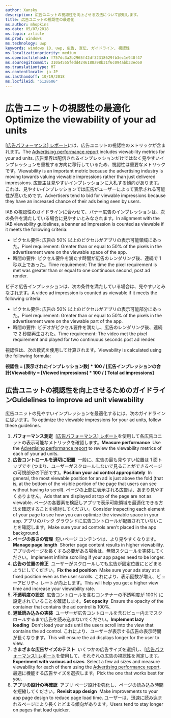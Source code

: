 ```yaml
---
author: Xansky
description: 広告ユニットの視認性を向上させる方法について説明します。
title: 広告ユニットの視認性の最適化
ms.author: mhopkins
ms.date: 05/07/2018
ms.topic: article
ms.prod: windows
ms.technology: uwp
keywords: windows 10, uwp, 広告, 宣伝, ガイドライン, 視認性
ms.localizationpriority: medium
ms.openlocfilehash: f757dc3a2b2965f42df32318629fb3ec1e940f47
ms.sourcegitcommit: 310a4555fedd4246188a98b31f6c094abb33ec60
ms.translationtype: MT
ms.contentlocale: ja-JP
ms.lasthandoff: 10/19/2018
ms.locfileid: "5128606"
---
```

# <a name="optimize-the-viewability-of-your-ad-units"></a><span data-ttu-id="023d6-104">広告ユニットの視認性の最適化</span><span class="sxs-lookup"><span data-stu-id="023d6-104">Optimize the viewability of your ad units</span></span>

<span data-ttu-id="023d6-105">[[広告パフォーマンス] レポート](../publish/advertising-performance-report.md)には、広告ユニットの視認性のメトリックが含まれます。</span><span class="sxs-lookup"><span data-stu-id="023d6-105">The [Advertising performance report](../publish/advertising-performance-report.md) includes viewability metrics for your ad units.</span></span> <span data-ttu-id="023d6-106">広告業界は配信されるインプレッションだけではなく見やすいインプレッションを重視する方向に移行しているため、視認性は重要なメトリックです。</span><span class="sxs-lookup"><span data-stu-id="023d6-106">Viewability is an important metric because the advertising industry is moving towards valuing viewable impressions rather than just delivered impressions.</span></span> <span data-ttu-id="023d6-107">広告主は見やすいインプレッションに入札する傾向があります。これは、見やすいインプレッションでは広告がユーザーによって表示される可能性が高いためです。</span><span class="sxs-lookup"><span data-stu-id="023d6-107">Advertisers tend to bid for viewable impressions because they have an increased chance of their ads being seen by users.</span></span>  

<span data-ttu-id="023d6-108">IAB の視認性のガイドラインに合わせて、バナー広告のインプレッションは、次の条件を満たしている場合に見やすいとみなされます。</span><span class="sxs-lookup"><span data-stu-id="023d6-108">In alignment with the IAB viewability guidelines, a banner ad impression is counted as viewable if it meets the following criteria:</span></span>

* <span data-ttu-id="023d6-109">ピクセル要件: 広告の 50% 以上のピクセルがアプリの表示可能領域にあった。</span><span class="sxs-lookup"><span data-stu-id="023d6-109">Pixel requirement: Greater than or equal to 50% of the pixels in the advertisement were on the viewable space of the app.</span></span>
* <span data-ttu-id="023d6-110">時間の要件: ピクセル要件を満たす時間が広告のレンダリング後、連続で 1 秒以上であった。</span><span class="sxs-lookup"><span data-stu-id="023d6-110">Time requirement: The time the pixel requirement is met was greater than or equal to one continuous second, post ad render.</span></span>

<span data-ttu-id="023d6-111">ビデオ広告インプレッションは、次の条件を満たしている場合は、見やすいとみなされます。</span><span class="sxs-lookup"><span data-stu-id="023d6-111">A video ad impression is counted as viewable if it meets the following criteria:</span></span>

* <span data-ttu-id="023d6-112">ピクセル要件: 広告の 50% 以上のピクセルがアプリの表示可能部分にあった。</span><span class="sxs-lookup"><span data-stu-id="023d6-112">Pixel requirement: Greater than or equal to 50% of the pixels in the advertisement were on the viewable part of the app.</span></span>
* <span data-ttu-id="023d6-113">時間の要件: ビデオがピクセル要件を満たし、広告のレンダリング後、連続で 2 秒間再生された。</span><span class="sxs-lookup"><span data-stu-id="023d6-113">Time requirement: The video met the pixel requirement and played for two continuous seconds post ad render.</span></span>

<span data-ttu-id="023d6-114">視認性は、次の数式を使用して計算されます。</span><span class="sxs-lookup"><span data-stu-id="023d6-114">Viewability is calculated using the following formula:</span></span>

**<span data-ttu-id="023d6-115">視認性 = [表示されたインプレッション数] \* 100 / [広告インプレッションの合計]</span><span class="sxs-lookup"><span data-stu-id="023d6-115">Viewability = [Viewed impressions] \* 100 / [ Total ad impressions]</span></span>**

## <a name="guidelines-to-improve-ad-unit-viewability"></a><span data-ttu-id="023d6-116">広告ユニットの視認性を向上させるためのガイドライン</span><span class="sxs-lookup"><span data-stu-id="023d6-116">Guidelines to improve ad unit viewability</span></span>

<span data-ttu-id="023d6-117">広告ユニットの見やすいインプレッションを最適化するには、次のガイドラインに従います。</span><span class="sxs-lookup"><span data-stu-id="023d6-117">To optimize the viewable impressions for your ad units, follow these guidelines.</span></span>

1. <span data-ttu-id="023d6-118">**パフォーマンス測定**&nbsp;&nbsp;[[広告パフォーマンス] レポート](../publish/advertising-performance-report.md)を使用して各広告ユニットの表示可能なメトリックを確認します。</span><span class="sxs-lookup"><span data-stu-id="023d6-118">**Measure performance**&nbsp;&nbsp;Use the [Advertising performance report](../publish/advertising-performance-report.md) to review the viewability metrics of each of your ad units.</span></span>
2.  <span data-ttu-id="023d6-119">**広告コントロールを適切に配置**&nbsp;&nbsp;一般に、広告の最も見やすい位置は 1 面トップです (つまり、ユーザーがスクロールしないで見ることができるページの可視部分の下部です)。</span><span class="sxs-lookup"><span data-stu-id="023d6-119">**Position your ad control appropriately**&nbsp;&nbsp;In general, the most viewable position for an ad is just above the fold (that is, at the bottom of the visible portion of the page that users can see without having to scroll).</span></span> <span data-ttu-id="023d6-120">ページの上部に表示される広告は、あまり見やすくありません。</span><span class="sxs-lookup"><span data-stu-id="023d6-120">Ads that are displayed at top of the page are not as viewable.</span></span> <span data-ttu-id="023d6-121">ページの各要素を検証しアプリで表示可能領域を最適化できる方法を確認することを検討してください。</span><span class="sxs-lookup"><span data-stu-id="023d6-121">Consider inspecting each element of your page to see how you can optimize the viewable space in your app.</span></span> <span data-ttu-id="023d6-122">アプリのバック グラウンドに広告コントロールが配置されていないことを確認します。</span><span class="sxs-lookup"><span data-stu-id="023d6-122">Make sure your ad controls aren't placed in the app background.</span></span>
3.  <span data-ttu-id="023d6-123">**ページの長さの管理**&nbsp;&nbsp;短いページ コンテンツは、より見やすくなります。</span><span class="sxs-lookup"><span data-stu-id="023d6-123">**Manage page length**&nbsp;&nbsp;Shorter page content results in higher viewability.</span></span> <span data-ttu-id="023d6-124">アプリのページを長くする必要がある場合は、無限スクロールを実装してください。</span><span class="sxs-lookup"><span data-stu-id="023d6-124">Implement infinite scrolling if your app pages need to be longer.</span></span>
4.  <span data-ttu-id="023d6-125">**広告の位置の修正**&nbsp;&nbsp;ユーザーがスクロールしても広告が固定位置にとどまるようにしてください。</span><span class="sxs-lookup"><span data-stu-id="023d6-125">**Fix the ad position**&nbsp;&nbsp;Make sure your ads stay at a fixed position even as the user scrolls.</span></span> <span data-ttu-id="023d6-126">これにより、表示回数が増え、ビューアビリティ レートが向上します。</span><span class="sxs-lookup"><span data-stu-id="023d6-126">This will help you get a higher view time and increase your viewability rate.</span></span>
5.  <span data-ttu-id="023d6-127">**不透明度の設定**&nbsp;&nbsp;広告コントロールを含むコンテナーの不透明度が 100% に設定されていることを確認します。</span><span class="sxs-lookup"><span data-stu-id="023d6-127">**Set opacity**&nbsp;&nbsp;Ensure the opacity of the container that contains the ad control is 100%.</span></span>
6.  <span data-ttu-id="023d6-128">**遅延読み込みの実装**&nbsp;&nbsp;ユーザーが広告コントロールを含むビュー内までスクロールするまで広告を読み込まないでください。</span><span class="sxs-lookup"><span data-stu-id="023d6-128">**Implement lazy loading**&nbsp;&nbsp;Don't load your ads until the users scroll into the view that contains the ad control.</span></span> <span data-ttu-id="023d6-129">これにより、ユーザーが表示する広告の表示時間が長くなります。</span><span class="sxs-lookup"><span data-stu-id="023d6-129">This will ensure the ad displays longer for the user to view.</span></span>
7.  <span data-ttu-id="023d6-130">**さまざまな広告サイズのテスト**&nbsp;&nbsp;いくつかの広告サイズを選択し、[[広告パフォーマンス] レポート](../publish/advertising-performance-report.md)を使用して、それぞれの広告の視認性を測定します。</span><span class="sxs-lookup"><span data-stu-id="023d6-130">**Experiment with various ad sizes**&nbsp;&nbsp;Select a few ad sizes and measure viewability for each of them using the [Advertising performance report](../publish/advertising-performance-report.md).</span></span> <span data-ttu-id="023d6-131">最適に機能する広告サイズを選択します。</span><span class="sxs-lookup"><span data-stu-id="023d6-131">Pick the one that works best for you.</span></span>
8.  <span data-ttu-id="023d6-132">**アプリの設計の再確認**&nbsp;&nbsp;アプリ ページ設計を強化し、ページの読み込み時間を短縮してください。</span><span class="sxs-lookup"><span data-stu-id="023d6-132">**Revisit app design**&nbsp;&nbsp;Make improvements to your app page design to reduce page load time.</span></span> <span data-ttu-id="023d6-133">ユーザーは、迅速に読み込まれるページにより長くとどまる傾向があります。</span><span class="sxs-lookup"><span data-stu-id="023d6-133">Users tend to stay longer on pages that load quicker.</span></span>

